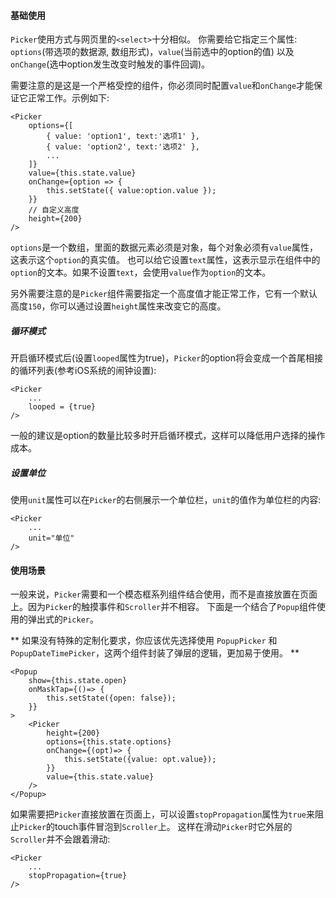 #### 基础使用

`Picker`使用方式与网页里的`<select>`十分相似。 你需要给它指定三个属性: `options`(带选项的数据源, 数组形式)，`value`(当前选中的option的值)
以及`onChange`(选中option发生改变时触发的事件回调)。

需要注意的是这是一个严格受控的组件，你必须同时配置`value`和`onChange`才能保证它正常工作。示例如下:

```
<Picker
    options={[
        { value: 'option1', text:'选项1' },
        { value: 'option2', text:'选项2' },
        ...
    ]}
    value={this.state.value}
    onChange={option => {
        this.setState({ value:option.value });
    }}
    // 自定义高度
    height={200}
/>
```

`options`是一个数组，里面的数据元素必须是对象，每个对象必须有`value`属性，这表示这个`option`的真实值。
也可以给它设置`text`属性，这表示显示在组件中的`option`的文本。如果不设置`text`，会使用`value`作为`option`的文本。

另外需要注意的是`Picker`组件需要指定一个高度值才能正常工作，它有一个默认高度`150`，你可以通过设置`height`属性来改变它的高度。

##### 循环模式

开启循环模式后(设置`looped`属性为true)，`Picker`的option将会变成一个首尾相接的循环列表(参考iOS系统的闹钟设置):

```
<Picker
    ...
    looped = {true}
/>
```

一般的建议是option的数量比较多时开启循环模式，这样可以降低用户选择的操作成本。

##### 设置单位

使用`unit`属性可以在`Picker`的右侧展示一个单位栏，`unit`的值作为单位栏的内容:

```
<Picker
    ...
    unit="单位"
/>
```

#### 使用场景

一般来说，`Picker`需要和一个模态框系列组件结合使用，而不是直接放置在页面上。因为`Picker`的触摸事件和`Scroller`并不相容。
下面是一个结合了`Popup`组件使用的弹出式的`Picker`。

** 如果没有特殊的定制化要求，你应该优先选择使用 `PopupPicker` 和 `PopupDateTimePicker`，这两个组件封装了弹层的逻辑，更加易于使用。 **

```
<Popup
    show={this.state.open}
    onMaskTap={()=> {
        this.setState({open: false});
    }}
>
    <Picker
        height={200}
        options={this.state.options}
        onChange={(opt)=> {
            this.setState({value: opt.value});
        }}
        value={this.state.value}
    />
</Popup>
```

如果需要把`Picker`直接放置在页面上，可以设置`stopPropagation`属性为`true`来阻止`Picker`的touch事件冒泡到`Scroller`上。
这样在滑动`Picker`时它外层的`Scroller`并不会跟着滑动:

```
<Picker
    ...
    stopPropagation={true}
/>
```

